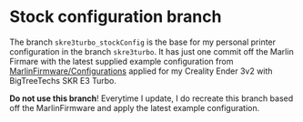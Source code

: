 # Stock configuration branch

The branch `skre3turbo_stockConfig` is the base for my personal printer configuration in the branch `skre3turbo`. It has just one commit off the Marlin Firmare with the latest supplied example configuration from [MarlinFirmware/Configurations](https://github.com/MarlinFirmware/Configurations/tree/import-2.1.x/config/examples/Creality/Ender-3%20V2/BigTreeTech%20SKR%20E3%20Turbo/MarlinUI) applied for my Creality Ender 3v2 with BigTreeTechs SKR E3 Turbo.

__Do not use this branch__! Everytime I update, I do recreate this branch based off the MarlinFirmware and apply the latest example configuration.